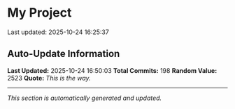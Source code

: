 # My Project


Last updated: 2025-10-24 16:25:37






































































































































































































## Auto-Update Information

**Last Updated:** 2025-10-24 16:50:03
**Total Commits:** 198
**Random Value:** 2523
**Quote:** _This is the way._

---
_This section is automatically generated and updated._